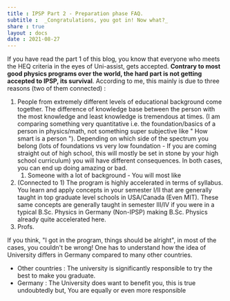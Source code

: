 ```yaml
---
title : IPSP Part 2 - Preparation phase FAQ.
subtitle :  _Congratulations, you got in! Now what?_
share : true
layout : docs
date : 2021-08-27
---
```


If you have read the part 1 of this blog, you know that everyone who meets the HEQ criteria in the eyes of Uni-assist, gets accepted. **Contrary to most good physics programs over the world, the hard part is not getting accepted to IPSP, its survival**.  According to me, this mainly is due to three reasons (two of them connected) :

1. People from extremely different levels of educational background come together. The difference of knowledge base between the person with the most knowledge and least knowledge is tremendous at times. (I am comparing something very quantitative i.e. the foundation/basics of a person in physics/math, not something super subjective like " How smart is a person "). Depending on which side of the spectrum you belong (lots of foundations vs very low foundation - If you are coming straight out of high school, this will mostly be set in stone by your high school curriculum) you will have different consequences. In both cases, you can end up doing amazing or bad. 
    1. Someone with a lot of background - You will most like
2. (Connected to 1) The program is highly accelerated in terms of syllabus. You learn and apply concepts in your semester I/II that are generally taught in top graduate level schools in USA/Canada (Even MIT). These same concepts are generally taught in semester III/IV if you were in a typical B.Sc. Physics in Germany (Non-IPSP) making B.Sc. Physics already quite accelerated here.
3. Profs.

If you think, "I got in the program, things should be alright", in most of the cases, you couldn't be wrong!
One has to understand how the idea of University differs in Germany compared to many other countries.
- Other countries : The university is significantly responsible to try the best to make you graduate.
- Germany : The University does want to benefit you, this is true undoubtedly but, You are equally or even more responsible
